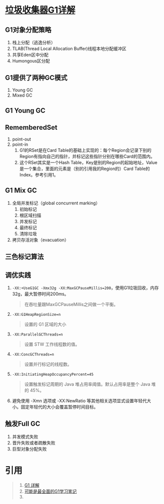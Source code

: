 # [垃圾收集器G1详解](https://mp.weixin.qq.com/s/7qqrLuJiorSBz77hktmrBA)

## G1对象分配策略

1. 栈上分配（逃逸分析）
1. TLAB(Thread Local Allocation Buffer)线程本地分配缓冲区
1. 共享Eden区中分配
1. Humongous区分配

## G1提供了两种GC模式

1. Young GC
1. Mixed GC

## G1 Young GC



## RememberedSet

1. point-out
1. point-in
    1. G1的RSet是在Card Table的基础上实现的：每个Region会记录下别的Region有指向自己的指针，并标记这些指针分别在哪些Card的范围内。
    2. 这个RSet其实是一个Hash Table，Key是别的Region的起始地址，Value是一个集合，里面的元素是（别的引用我的Region的）Card Table的Index。参考引用1。

## G1 Mix GC

1. 全局并发标记（global concurrent marking）
    1. 初始标记
    1. 根区域扫描
    1. 并发标记
    1. 最终标记
    1. 清除垃圾
1. 拷贝存活对象（evacuation）

## 三色标记算法

## 调优实践

1. `-XX:+UseG1GC -Xmx32g -XX:MaxGCPauseMillis=200`，使用G1垃圾回收，内存32g，最大暂停时间200ms。
    >在吞吐量跟MaxGCPauseMillis之间做一个平衡。
1. `-XX:G1HeapRegionSize=n`
    >设置的 G1 区域的大小
1. `-XX:ParallelGCThreads=n`
    >设置 STW 工作线程数的值。
1. `-XX:ConcGCThreads=n`
    >设置并行标记的线程数。
1. `-XX:InitiatingHeapOccupancyPercent=45`
    >设置触发标记周期的 Java 堆占用率阈值。默认占用率是整个 Java 堆的 45%。

1. 避免使用 -Xmn 选项或 -XX:NewRatio 等其他相关选项显式设置年轻代大小。固定年轻代的大小会覆盖暂停时间目标。

## 触发Full GC

1. 并发模式失败
1. 晋升失败或者疏散失败
1. 巨型对象分配失败

# 引用
> 1. [G1 详解](https://www.jianshu.com/p/cc6b98b1640e "这里面详细介绍了RSet和card table的信息")
> 1. [可能是最全面的G1学习笔记](https://www.jianshu.com/p/a3e6a9de7a5d)
> 1. 